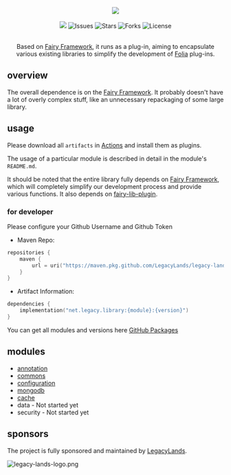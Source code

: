 <div align="center">
    <img src="./logo.png">
    <br /><br />
    <a href="https://app.codacy.com/gh/LegacyLands/legacy-lands-library/dashboard?utm_source=gh&utm_medium=referral&utm_content=&utm_campaign=Badge_grade"><img src="https://app.codacy.com/project/badge/Grade/cccd526f9bc94aaabc990dd65920cd21"/></a>
    <a><img alt="Issues" src="https://img.shields.io/github/issues/LegacyLands/legacy-lands-library"></a>
    <a><img alt="Stars" src="https://img.shields.io/github/stars/LegacyLands/legacy-lands-library"></a>
    <a><img alt="Forks" src="https://img.shields.io/github/forks/LegacyLands/legacy-lands-library"></a>
    <a><img alt="License" src="https://img.shields.io/github/license/LegacyLands/legacy-lands-library"></a>
    <br /><br />
    <p>Based on <a href="https://github.com/FairyProject/fairy" target="_blank">Fairy Framework</a>, it runs as a plug-in, aiming to encapsulate various existing libraries to simplify the development of <a href="https://github.com/PaperMC/Folia" target="_blank">Folia</a> plug-ins.</p>
</div>

## overview

The overall dependence is on the [Fairy Framework](https://github.com/FairyProject/fairy). It probably doesn't have a lot of overly complex stuff, like an unnecessary repackaging of some large library.

## usage

Please download all `artifacts` in [Actions](https://github.com/LegacyLands/legacy-lands-library/actions) and install them as plugins.

The usage of a particular module is described in detail in the module's `README.md`.

It should be noted that the entire library fully depends on [Fairy Framework](https://github.com/FairyProject/fairy), which will completely simplify our development process and provide various functions. It also depends on [fairy-lib-plugin](https://github.com/FairyProject/fairy-lib-plugin).

### for developer

Please configure your Github Username and Github Token

* Maven Repo:
```kts
repositories {
    maven {
        url = uri("https://maven.pkg.github.com/LegacyLands/legacy-lands-library")
    }
}
```

* Artifact Information:
```kts
dependencies {
    implementation("net.legacy.library:{module}:{version}")
}
 ```

You can get all modules and versions here [GitHub Packages](https://github.com/LegacyLands/legacy-lands-library/packages)

## modules

- [annotation](annotation/README.md)
- [commons](commons/README.md)
- [configuration](configuration/README.md)
- [mongodb](mongodb/README.md)
- [cache](cache/README.md)
- data              - Not started yet
- security          - Not started yet

## sponsors

The project is fully sponsored and maintained by [LegacyLands](https://github.com/LegacyLands).

![legacy-lands-logo.png](./legacy-lands-logo.png)
